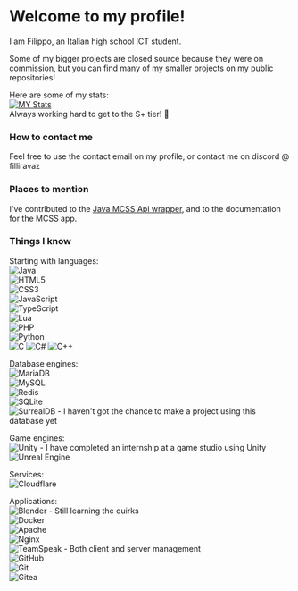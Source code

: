 # Welcome to my profile!

I am Filippo, an Italian high school ICT student.

Some of my bigger projects are closed source because they were on commission, but you can find many of my smaller projects on my public repositories!  

Here are some of my stats:  
[![MY Stats](https://github-readme-stats.vercel.app/api?username=vaio2005&layout=compact&show_icons=true)](https://github.com/vaio2005)<br>
Always working hard to get to the S+ tier! 💪

### How to contact me
Feel free to use the contact email on my profile, or contact me on discord @ filliravaz

### Places to mention
I've contributed to the [Java MCSS Api wrapper](https://github.com/mcserversoft-community/mcss-api-java), and to the documentation for the MCSS app.

### Things I know

Starting with languages:  
![Java](https://img.shields.io/badge/java-%23ED8B00.svg?style=for-the-badge&logo=openjdk&logoColor=white)  
![HTML5](https://img.shields.io/badge/html5-%23E34F26.svg?style=for-the-badge&logo=html5&logoColor=white)  
![CSS3](https://img.shields.io/badge/css3-%231572B6.svg?style=for-the-badge&logo=css3&logoColor=white)  
![JavaScript](https://img.shields.io/badge/javascript-%23323330.svg?style=for-the-badge&logo=javascript&logoColor=%23F7DF1E)  
![TypeScript](https://img.shields.io/badge/typescript-%23007ACC.svg?style=for-the-badge&logo=typescript&logoColor=white)  
![Lua](https://img.shields.io/badge/lua-%232C2D72.svg?style=for-the-badge&logo=lua&logoColor=white)  
![PHP](https://img.shields.io/badge/php-%23777BB4.svg?style=for-the-badge&logo=php&logoColor=white)  
![Python](https://img.shields.io/badge/python-3670A0?style=for-the-badge&logo=python&logoColor=ffdd54)  
![C](https://img.shields.io/badge/c-%2300599C.svg?style=for-the-badge&logo=c&logoColor=white) ![C#](https://img.shields.io/badge/c%23-%23239120.svg?style=for-the-badge&logo=c-sharp&logoColor=white) ![C++](https://img.shields.io/badge/c++-%2300599C.svg?style=for-the-badge&logo=c%2B%2B&logoColor=white)  

Database engines:  
![MariaDB](https://img.shields.io/badge/MariaDB-003545?style=for-the-badge&logo=mariadb&logoColor=white)  
![MySQL](https://img.shields.io/badge/mysql-%2300f.svg?style=for-the-badge&logo=mysql&logoColor=white)  
![Redis](https://img.shields.io/badge/redis-%23DD0031.svg?style=for-the-badge&logo=redis&logoColor=white)  
![SQLite](https://img.shields.io/badge/sqlite-%2307405e.svg?style=for-the-badge&logo=sqlite&logoColor=white)  
![SurrealDB](https://img.shields.io/badge/SurrealDB-FF00A0?style=for-the-badge&logo=surrealdb&logoColor=white) - I haven't got the chance to make a project using this database yet  

Game engines:  
![Unity](https://img.shields.io/badge/unity-%23000000.svg?style=for-the-badge&logo=unity&logoColor=white) - I have completed an internship at a game studio using Unity  
![Unreal Engine](https://img.shields.io/badge/unrealengine-%23313131.svg?style=for-the-badge&logo=unrealengine&logoColor=white)  

Services:  
![Cloudflare](https://img.shields.io/badge/Cloudflare-F38020?style=for-the-badge&logo=Cloudflare&logoColor=white)

Applications:  
![Blender](https://img.shields.io/badge/blender-%23F5792A.svg?style=for-the-badge&logo=blender&logoColor=white) - Still learning the quirks  
![Docker](https://img.shields.io/badge/docker-%230db7ed.svg?style=for-the-badge&logo=docker&logoColor=white)  
![Apache](https://img.shields.io/badge/apache-%23D42029.svg?style=for-the-badge&logo=apache&logoColor=white)  
![Nginx](https://img.shields.io/badge/nginx-%23009639.svg?style=for-the-badge&logo=nginx&logoColor=white)  
![TeamSpeak](https://img.shields.io/badge/TeamSpeak-2580C3?style=for-the-badge&logo=teamspeak&logoColor=white) - Both client and server management  
![GitHub](https://img.shields.io/badge/github-%23121011.svg?style=for-the-badge&logo=github&logoColor=white)  
![Git](https://img.shields.io/badge/git-%23F05033.svg?style=for-the-badge&logo=git&logoColor=white)  
![Gitea](https://img.shields.io/badge/Gitea-34495E?style=for-the-badge&logo=gitea&logoColor=5D9425)  

<!--
**vaio2005/vaio2005** is a ✨ _special_ ✨ repository because its `README.md` (this file) appears on your GitHub profile.

Here are some ideas to get you started:

- 🔭 I’m currently working on ...
- 🌱 I’m currently learning ...
- 👯 I’m looking to collaborate on ...
- 🤔 I’m looking for help with ...
- 💬 Ask me about ...
- 📫 How to reach me: ...
- 😄 Pronouns: ...
- ⚡ Fun fact: ...
-->
